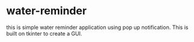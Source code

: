 # water-reminder
this is simple water reminder application using pop up notification. This is built on tkinter to create a  GUI. 
